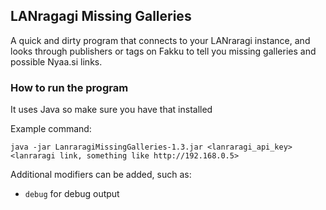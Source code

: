 ## LANragagi Missing Galleries
A quick and dirty program that connects to your LANraragi instance, and looks through publishers or tags on Fakku to tell you missing galleries and possible Nyaa.si links.

### How to run the program
It uses Java so make sure you have that installed

Example command:
```
java -jar LanraragiMissingGalleries-1.3.jar <lanraragi_api_key> <lanraragi link, something like http://192.168.0.5>
```
Additional modifiers can be added, such as:
- `debug` for debug output